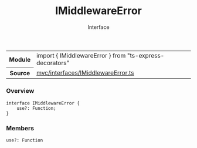 <header class="symbol-info-header">    <h1 id="imiddlewareerror">IMiddlewareError</h1>    <label class="symbol-info-type-label interface">Interface</label>      </header>
<section class="symbol-info">      <table class="is-full-width">        <tbody>        <tr>          <th>Module</th>          <td>            <div class="lang-typescript">                <span class="token keyword">import</span> { IMiddlewareError }                 <span class="token keyword">from</span>                 <span class="token string">"ts-express-decorators"</span>                            </div>          </td>        </tr>        <tr>          <th>Source</th>          <td>            <a href="https://romakita.github.io/ts-express-decorators/#//blob/v2.3.9/src/mvc/interfaces/IMiddlewareError.ts#L0-L0">                mvc/interfaces/IMiddlewareError.ts            </a>        </td>        </tr>                </tbody>      </table>    </section>

### Overview

<pre><code class="typescript-lang"><span class="token keyword">interface</span> IMiddlewareError <span class="token punctuation">{</span>
    use?<span class="token punctuation">:</span> Function<span class="token punctuation">;</span>
<span class="token punctuation">}</span></code></pre>

### Members

<div class="method-overview"><pre><code class="typescript-lang">use?<span class="token punctuation">:</span> Function</code></pre></div>
